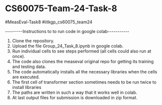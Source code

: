 # CS60075-Team-24-Task-8
#MeasEval-Task8
#iitkgp_cs60075_team24

---------Instructions to to run code in google colab-----------

1. Clone the repository.
2. Upload the file Group_24_Task_8.ipynb in google colab.
3. Run individual cells to see steps performed (all cells could also run at once).
4. The code also clones the measeval original repo for getting its training and testing data.
5. The code automatically installs all the necessary libraries when the cells are executed.
6. The first cell of transformer section sometimes needs to be run twice to install libraries 
7. The paths are written in such a way that it works well in colab.
8. At last output files for submission is downloaded in zip format.
